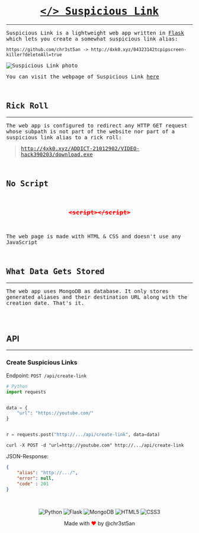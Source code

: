<div style="font-family: monospace;">

<div style="text-align:center;text-decoration:none;">

# [\</> Suspicious Link](http://4xk0.xyz/)

</div>

---

Suspicious Link is a lightweight web app written in [Flask](https://flask.palletsprojects.com/en/2.1.x/) which lets you create a somewhat suspicious link alias:

```
https://github.com/chr3st5an -> http://4xk0.xyz/04323142tcpipscreen-killer?deleteAll=true
```

![Suspicious Link photo](https://i.imgur.com/hRIzvPj.jpg)

You can visit the webpage of Suspicious Link [here](http://4xk0.xyz)

</br>

## Rick Roll

---

The web app is configured to redirect any HTTP GET request whose subpath is not part of the website nor part of a suspicious link alias to a rick roll:

> http://4xk0.xyz/ADDICT-21012902/VIDEO-hack390203/download.exe

</br>

## No Script

</br>

<div style="text-align:center;color:red;">

### ~~\<script>\</script>~~

</div>

</br>

The web page is made with HTML & CSS and doesn't use any JavaScript

</br>

## What Data Gets Stored

---

The web app uses MongoDB as database. It only stores generated aliases and their destination URL along with the creation date. That's it.

</br>

</div>

</br>

## API

---

### Create Suspicious Links

Endpoint: `POST /api/create-link`

```python
# Python
import requests


data = {
    "url": "https://youtube.com/"
}


r = requests.post("http://.../api/create-link", data=data)
```

```curl
curl -X POST -d "url=http://youtube.com" http://.../api/create-link
```

JSON-Response:

```json
{
    "alias": "http://.../",
    "error": null,
    "code" : 201
}
```

</br>

<div style="text-align:center">

![Python](https://img.shields.io/badge/python-3670A0?style=for-the-badge&logo=python&logoColor=ffdd54)
![Flask](https://img.shields.io/badge/flask-%23000.svg?style=for-the-badge&logo=flask&logoColor=white)
![MongoDB](https://img.shields.io/badge/MongoDB-%234ea94b.svg?style=for-the-badge&logo=mongodb&logoColor=white)
![HTML5](https://img.shields.io/badge/html5-%23E34F26.svg?style=for-the-badge&logo=html5&logoColor=white)
![CSS3](https://img.shields.io/badge/css3-%231572B6.svg?style=for-the-badge&logo=css3&logoColor=white)

Made with <span style="color:red">&hearts;</span> by @chr3st5an

</div>
